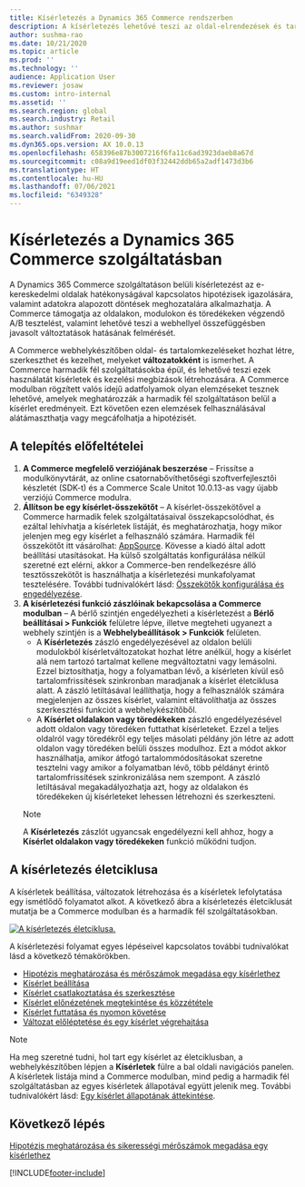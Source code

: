 ```yaml
---
title: Kísérletezés a Dynamics 365 Commerce rendszerben
description: A kísérletezés lehetővé teszi az oldal-elrendezések és tartalmak létrehozását, szerkesztését és kezelését a webhelykészítőben. A kísérletezés teljes körű támogatása biztosított az e-commerce oldalakhoz és az oldalon belül található entitásokhoz.
author: sushma-rao
ms.date: 10/21/2020
ms.topic: article
ms.prod: ''
ms.technology: ''
audience: Application User
ms.reviewer: josaw
ms.custom: intro-internal
ms.assetid: ''
ms.search.region: global
ms.search.industry: Retail
ms.author: sushmar
ms.search.validFrom: 2020-09-30
ms.dyn365.ops.version: AX 10.0.13
ms.openlocfilehash: 658396e87b3007216f6fa11c6ad3923daeb8a67d
ms.sourcegitcommit: c08a9d19eed1df03f32442ddb65a2adf1473d3b6
ms.translationtype: HT
ms.contentlocale: hu-HU
ms.lasthandoff: 07/06/2021
ms.locfileid: "6349328"
---
```

# <a name="experimentation-in-dynamics-365-commerce"></a>Kísérletezés a Dynamics 365 Commerce szolgáltatásban
A Dynamics 365 Commerce szolgáltatáson belüli kísérletezést az e-kereskedelmi oldalak hatékonyságával kapcsolatos hipotézisek igazolására, valamint adatokra alapozott döntések meghozatalára alkalmazhatja. A Commerce támogatja az oldalakon, modulokon és töredékeken végzendő A/B tesztelést, valamint lehetővé teszi a webhellyel összefüggésben javasolt változtatások hatásának felmérését.

A Commerce webhelykészítőben oldal- és tartalomkezeléseket hozhat létre, szerkeszthet és kezelhet, melyeket **változatokként** is ismerhet. A Commerce harmadik fél szolgáltatásokba épül, és lehetővé teszi ezek használatát kísérletek és kezelési megbízások létrehozására. A Commerce modulban rögzített valós idejű adatfolyamok olyan elemzéseket tesznek lehetővé, amelyek meghatározzák a harmadik fél szolgáltatáson belül a kísérlet eredményeit. Ezt követően ezen elemzések felhasználásával alátámaszthatja vagy megcáfolhatja a hipotézisét.

## <a name="set-up-prerequisites"></a> A telepítés előfeltételei
1. **A Commerce megfelelő verziójának beszerzése** – Frissítse a modulkönyvtárát, az online csatornabővíthetőségi szoftverfejlesztői készletét (SDK-t) és a Commerce Scale Unitot 10.0.13-as vagy újabb verziójú Commerce modulra.
1. **Állítson be egy kísérlet-összekötőt** – A kísérlet-összekötővel a Commerce harmadik felek szolgáltatásaival összekapcsolódhat, és ezáltal lehívhatja a kísérletek listáját, és meghatározhatja, hogy mikor jelenjen meg egy kísérlet a felhasználó számára. Harmadik fél összekötőt itt vásárolhat: [AppSource](https://appsource.microsoft.com). Kövesse a kiadó által adott beállítási utasításokat. Ha külső szolgáltatás konfigurálása nélkül szeretné ezt elérni, akkor a Commerce-ben rendelkezésre álló tesztösszekötőt is használhatja a kísérletezési munkafolyamat tesztelésére. További tudnivalókért lásd: [Összekötők konfigurálása és engedélyezése](e-commerce-extensibility/connectors.md). 
1. **A kísérletezési funkció zászlóinak bekapcsolása a Commerce modulban** – A bérlő szintjén engedélyezheti a kísérletezést a **Bérlő beállításai > Funkciók** felületre lépve, illetve megteheti ugyanezt a webhely szintjén is a **Webhelybeállítások > Funkciók** felületen.
    - A **Kísérletezés** zászló engedélyezésével az oldalon belüli modulokból kísérletváltozatokat hozhat létre anélkül, hogy a kísérlet alá nem tartozó tartalmat kellene megváltoztatni vagy lemásolni. Ezzel biztosíthatja, hogy a folyamatban lévő, a kísérleten kívül eső tartalomfrissítések szinkronban maradjanak a kísérlet életciklusa alatt. A zászló letiltásával leállíthatja, hogy a felhasználók számára megjelenjen az összes kísérlet, valamint eltávolíthatja az összes szerkesztési funkciót a webhelykészítőből.
    - A **Kísérlet oldalakon vagy töredékeken** zászló engedélyezésével adott oldalon vagy töredéken futtathat kísérleteket. Ezzel a teljes oldalról vagy töredékről egy teljes másolati példány jön létre az adott oldalon vagy töredéken belüli összes modulhoz. Ezt a módot akkor használhatja, amikor átfogó tartalommódosításokat szeretne tesztelni vagy amikor a folyamatban lévő, több példányt érintő tartalomfrissítések szinkronizálása nem szempont. A zászló letiltásával megakadályozhatja azt, hogy az oldalakon és töredékeken új kísérleteket lehessen létrehozni és szerkeszteni.
    > [!NOTE]
    > A **Kísérletezés** zászlót ugyancsak engedélyezni kell ahhoz, hogy a **Kísérlet oldalakon vagy töredékeken** funkció működni tudjon.
    
## <a name="experimentation-lifecycle"></a>A kísérletezés életciklusa
A kísérletek beállítása, változatok létrehozása és a kísérletek lefolytatása egy ismétlődő folyamatot alkot. A következő ábra a kísérletezés életciklusát mutatja be a Commerce modulban és a harmadik fél szolgáltatásokban. 

[ ![A kísérletezés életciklusa.](./media/experimentation_lifecycle.svg) ](./media/experimentation_lifecycle.svg#lightbox)

A kísérletezési folyamat egyes lépéseivel kapcsolatos további tudnivalókat lásd a következő témakörökben.
- [Hipotézis meghatározása és mérőszámok megadása egy kísérlethez](experimentation-identify.md)
- [Kísérlet beállítása](experimentation-setup.md)
- [Kísérlet csatlakoztatása és szerkesztése](experimentation-connect-edit.md)
- [Kísérlet előnézetének megtekintése és közzététele](experimentation-preview-publish.md)
- [Kísérlet futtatása és nyomon követése](experimentation-run-monitor.md)
- [Változat előléptetése és egy kísérlet végrehajtása](experimentation-review-complete.md)

> [!NOTE]
> Ha meg szeretné tudni, hol tart egy kísérlet az életciklusban, a webhelykészítőben lépjen a **Kísérletek** fülre a bal oldali navigációs panelen. A kísérletek listája mind a Commerce modulban, mind pedig a harmadik fél szolgáltatásban az egyes kísérletek állapotával együtt jelenik meg. További tudnivalókért lásd: [Egy kísérlet állapotának áttekintése](experimentation-status.md).

## <a name="next-step"></a>Következő lépés
[Hipotézis meghatározása és sikerességi mérőszámok megadása egy kísérlethez](experimentation-identify.md) 


[!INCLUDE[footer-include](../includes/footer-banner.md)]